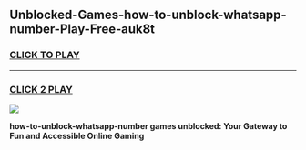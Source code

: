 
## Unblocked-Games-how-to-unblock-whatsapp-number-Play-Free-auk8t
<h3>
<a href="https://premium76.site?title=how-to-unblock-whatsapp-number&ref=23A">CLICK TO PLAY</a></h3>
<hr>

<h3>
<a href="https://premium76.site?title=how-to-unblock-whatsapp-number&ref=23A">CLICK 2 PLAY</a>
  
</h3>

<a href="https://premium76.site?title=how-to-unblock-whatsapp-number&ref=23A"><img src="https://clearcache.store/games.png"></a>


**how-to-unblock-whatsapp-number games unblocked: Your Gateway to Fun and Accessible Online Gaming**
